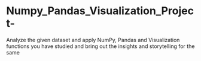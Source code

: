 # Numpy_Pandas_Visualization_Project-
Analyze the given dataset and apply NumPy, Pandas and Visualization functions you have studied and bring out the insights and storytelling for the same
